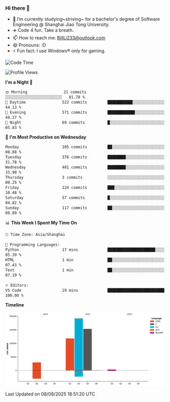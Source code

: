 ### Hi there 👋
- 🌱 I’m currently studying~striving~ for a bachelor's degree of Software Engineering @ Shanghai Jiao Tong University.
- ✈️ Code 4 fun. Take a breath.
- 📫 How to reach me: BillLi233@outlook.com
- 😄 Pronouns: :D
- ⚡ Fun fact: I use Windows® only for gaming.

<!--START_SECTION:waka-->
![Code Time](http://img.shields.io/badge/Code%20Time-442%20hrs%2036%20mins-blue)

![Profile Views](http://img.shields.io/badge/Profile%20Views-0-blue)

**I'm a Night 🦉** 

```text
🌞 Morning                21 commits          ░░░░░░░░░░░░░░░░░░░░░░░░░   01.78 % 
🌆 Daytime                522 commits         ███████████░░░░░░░░░░░░░░   44.13 % 
🌃 Evening                571 commits         ████████████░░░░░░░░░░░░░   48.27 % 
🌙 Night                  69 commits          █░░░░░░░░░░░░░░░░░░░░░░░░   05.83 % 
```
📅 **I'm Most Productive on Wednesday** 

```text
Monday                   105 commits         ██░░░░░░░░░░░░░░░░░░░░░░░   08.88 % 
Tuesday                  376 commits         ████████░░░░░░░░░░░░░░░░░   31.78 % 
Wednesday                401 commits         ████████░░░░░░░░░░░░░░░░░   33.90 % 
Thursday                 3 commits           ░░░░░░░░░░░░░░░░░░░░░░░░░   00.25 % 
Friday                   124 commits         ███░░░░░░░░░░░░░░░░░░░░░░   10.48 % 
Saturday                 57 commits          █░░░░░░░░░░░░░░░░░░░░░░░░   04.82 % 
Sunday                   117 commits         ██░░░░░░░░░░░░░░░░░░░░░░░   09.89 % 
```


📊 **This Week I Spent My Time On** 

```text
🕑︎ Time Zone: Asia/Shanghai

💬 Programming Languages: 
Python                   17 mins             █████████████████████░░░░   85.39 % 
HTML                     1 min               ██░░░░░░░░░░░░░░░░░░░░░░░   07.43 % 
Text                     1 min               ██░░░░░░░░░░░░░░░░░░░░░░░   07.19 % 

🔥 Editors: 
VS Code                  19 mins             █████████████████████████   100.00 % 
```

**Timeline**

![Lines of Code chart](https://raw.githubusercontent.com/GMH233/GMH233/main/assets/bar_graph.png)


 Last Updated on 08/08/2025 18:51:20 UTC
<!--END_SECTION:waka-->

<!--
**GMH233/GMH233** is a ✨ _special_ ✨ repository because its `README.md` (this file) appears on your GitHub profile.

Here are some ideas to get you started:

- 🔭 I’m currently working on ...
- 🌱 I’m currently learning ...
- 👯 I’m looking to collaborate on ...
- 🤔 I’m looking for help with ...
- 💬 Ask me about ...
- 📫 How to reach me: ...
- 😄 Pronouns: ...
- ⚡ Fun fact: ...
-->
